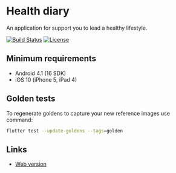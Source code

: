 # Health diary

An application for support you to lead a healthy lifestyle.

[![Build Status](https://img.shields.io/github/workflow/status/ToymanInteractive/toy-health-diary/Build%20application?logo=github&logoColor=white)](https://github.com/ToymanInteractive/toy-health-diary/)
[![License](https://img.shields.io/github/license/ToymanInteractive/toy-health-diary)](https://github.com/ToymanInteractive/toy-health-diary/blob/master/LICENSE)

## Minimum requirements

* Android 4.1 (16 SDK)
* iOS 10 (iPhone 5, iPad 4)

## Golden tests

To regenerate goldens to capture your new reference images use command:

```bash
flutter test --update-goldens --tags=golden
```

## Links

* [Web version](https://health-diary.web.app/)
